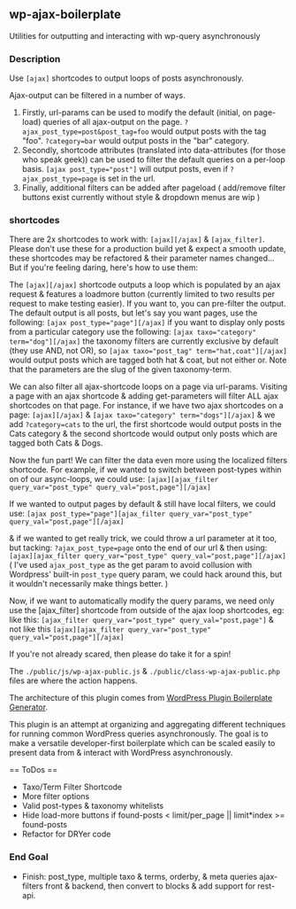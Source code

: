 
## wp-ajax-boilerplate

Utilities for outputting and interacting with wp-query asynchronously

### Description

Use `[ajax]` shortcodes to output loops of posts asynchronously.

Ajax-output can be filtered in a number of ways.
1. Firstly, url-params can be used to modify the default (initial, on page-load) queries of all ajax-output on the page. `?ajax_post_type=post&post_tag=foo` would output posts with the tag "foo". `?category=bar` would output posts in the "bar" category.
2. Secondly, shortcode attributes (translated into data-attributes (for those who speak geek)) can be used to filter the default queries on a per-loop basis. `[ajax post_type="post"]` will output posts, even if `?ajax_post_type=page` is set in the url.
3. Finally, additional filters can be added after pageload ( add/remove filter buttons exist currently without style & dropdown menus are wip )

### shortcodes

There are 2x shortcodes to work with: `[ajax][/ajax]` & `[ajax_filter]`. Please don't use these for a production build yet & expect a smooth update, these shortcodes may be refactored & their parameter names changed... But if you're feeling daring, here's how to use them:  

The `[ajax][/ajax]` shortcode outputs a loop which is populated by an ajax request & features a loadmore button (currently limited to two results per request to make testing easier). If you want to, you can pre-filter the output. The default output is all posts, but let's say you want pages, use the following: `[ajax post_type="page"][/ajax]` if you want to display only posts from a particular category use the following: `[ajax taxo="category" term="dog"][/ajax]` the taxonomy filters are currently exclusive by default (they use AND, not OR), so `[ajax taxo="post_tag" term="hat,coat"][/ajax]` would output posts which are tagged both hat & coat, but not either or. Note that the parameters are the slug of the given taxonomy-term.

We can also filter all ajax-shortcode loops on a page via url-params. Visiting a page with an ajax shortcode & adding get-parameters will filter ALL ajax shortcodes on that page. For instance, if we have two ajax shortcodes on a page: `[ajax][/ajax]` & `[ajax taxo="category" term="dogs"][/ajax]` & we add `?category=cats` to the url, the first shortcode would output posts in the Cats category & the second shortcode would output only posts which are tagged both Cats & Dogs.

Now the fun part! We can filter the data even more using the localized filters shortcode. For example, if we wanted to switch between post-types within on of our async-loops, we could use:
`[ajax][ajax_filter query_var="post_type" query_val="post,page"][/ajax]`

If we wanted to output pages by default & still have local filters, we could use:
`[ajax post_type="page"][ajax_filter query_var="post_type" query_val="post,page"][/ajax]`

& if we wanted to get really trick, we could throw a url parameter at it too, but tacking: `?ajax_post_type=page` onto the end of our url & then using: `[ajax][ajax_filter query_var="post_type" query_val="post,page"][/ajax]` ( I've used `ajax_post_type` as the get param to avoid collusion with Wordpress' built-in `post_type` query param, we could hack around this, but it wouldn't necessarily make things better. )

Now, if we want to automatically modify the query params, we need only use the [ajax_filter] shortcode from outside of the ajax loop shortcodes, eg:
like this: `[ajax_filter query_var="post_type" query_val="post,page"]` & not like this `[ajax][ajax_filter query_var="post_type" query_val="post,page"][/ajax]`

If you're not already scared, then please do take it for a spin!

The `./public/js/wp-ajax-public.js` & `./public/class-wp-ajax-public.php` files are where the action happens.

The architecture of this plugin comes from [WordPress Plugin Boilerplate Generator](https://wppb.me/).

This plugin is an attempt at organizing and aggregating different techniques for running common WordPress queries asynchronously. The goal is to make a versatile developer-first boilerplate which can be scaled easily to present data from & interact with WordPress asynchronously.

== ToDos ==

- Taxo/Term Filter Shortcode
- More filter options
- Valid post-types & taxonomy whitelists
- Hide load-more buttons if found-posts < limit/per_page || limit*index >= found-posts
- Refactor for DRYer code

### End Goal

- Finish: post_type, multiple taxo & terms, orderby, & meta queries ajax-filters front & backend, then convert to blocks & add support for rest-api.
